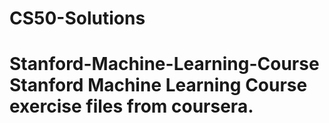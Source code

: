 # CS50-Solutions
# Stanford-Machine-Learning-Course Stanford Machine Learning Course exercise files from coursera.  
